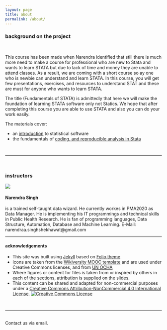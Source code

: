 ```yaml
---
layout: page
title: about
permalink: /about/
---
```


### background on the project
<br>

This course has been made when Narendra identified that still there is much more need to make a course for professional who are new to Stata and wants to learn STATA but due to lack of time and money they are unable to attend classes. As a result, we are coming with a short course so ay one who is newbie can understand and learn STATA.
In this course, you will get few presentations, exercises, and resources to understand STAT and these are must for anyone who wants to learn STATA.

The title (Fundamentals of STATA) is admittedly that here we will make the foundation of learning STATA software only not Statics. We hope that after completing this course you are able to use STATA and also you can do your work easily.

The materials cover:

- an <a href = "/StataTraining/part1">introduction</a> to statistical software
- the fundamentals of <a href = "/StataTraining/part2">coding, and reproducible analysis in Stata</a>

<br>
<hr>
<br>

### instructors

<img class="col one right" src="/StataTraining/img/IMG_9382_png.png">

<br/>
<h4> Narendra Singh</h4> is a trained self-taught data wizard. He currently workes in PMA2020 as Data Manager. He is implementing his IT programmings and technical skills in Public Health Research. He is fan of programming languages, Data Structure, Automation, Database and Machine Learning.<a> E-Mail: narendraa.singhshekhawat@gmail.com </a>

<br/>
<hr/>

#### acknowledgements
- This site was built using <a href="http://jekyllrb.com" target="_blank">Jekyll</a>
  		based on <a href="https://github.com/bogoli/-folio">Folio theme</a>
- Icons are taken from the <a href = "https://en.wikiversity.org/wiki/Wikiversity:MOOC_Interface/Related_files#Templates" target = "_blank">Wikiversity MOOC template</a> and are used under Creative Commons licenses, and from <a href = "http://www.unocha.org/top-stories/all-stories/ocha-launches-500-free-humanitarian-symbols" target = "_blank">UN OCHA</a>
- Where figures or content for files is taken from or inspired by others in each of the sections, attribution is supplied on the slides.
- This content can be shared and adapted for non-commercial purposes under a <a rel="license" href="http://creativecommons.org/licenses/by-nc/4.0/">Creative Commons Attribution-NonCommercial 4.0 International License</a>. <a rel="license" href="http://creativecommons.org/licenses/by-nc/4.0/"><img alt="Creative Commons License" style="border-width:0" src="https://i.creativecommons.org/l/by-nc/4.0/80x15.png" /></a><br />

<br/>
<hr/>
<br/>

<span class="contacticon center">
	<a href="mailto:narendraa.singhshekhawat@gmail.com"><i class="fa fa-envelope-square"></i></a>
	</span>
<div class="col three caption">
	Contact us via email.
</div>
